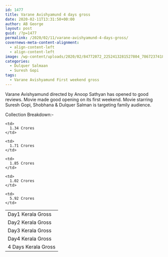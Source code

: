 ```yaml
---
id: 1477
title: Varane Avishyamund 4 days gross
date: 2020-02-11T13:31:50+00:00
author: AB George
layout: post
guid: /?p=1477
permalink: /2020/02/11/varane-avishyamund-4-days-gross/
covernews-meta-content-alignment:
  - align-content-left
  - align-content-left
image: /wp-content/uploads/2020/02/84772072_2252413281527804_7867237418812833792_o.jpg
categories:
  - Dulquer Salmaan
  - Suresh Gopi
tags:
  - Varane Avishyamund First weekend gross
---
```

Varane Avishyamund directed by Anoop Sathyan has opened to good reviews. Movie made good opening on its first weekend. Movie starring Suresh Gopi, Shobhana & Dulquer Salman is targeting family audience. 

Collection Breakdown:-

<table class="wp-block-table">
  <tr>
    <td>
      Day1 Kerala Gross
    </td>
    
    <td>
      1.34 Crores
    </td>
  </tr>
  
  <tr>
    <td>
      Day2 Kerala Gross
    </td>
    
    <td>
      1.71 Crores
    </td>
  </tr>
  
  <tr>
    <td>
      Day3 Kerala Gross
    </td>
    
    <td>
      1.85 Crores
    </td>
  </tr>
  
  <tr>
    <td>
      Day4 Kerala Gross
    </td>
    
    <td>
      1.02 Crores
    </td>
  </tr>
  
  <tr>
    <td>
      4 Days Kerala Gross
    </td>
    
    <td>
      5.92 Crores
    </td>
  </tr>
</table>